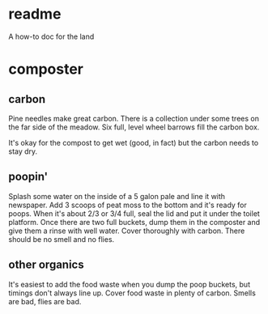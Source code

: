 # readme
A how-to doc for the land


# composter

## carbon

Pine needles make great carbon. There is a collection under some trees on the far side of the meadow. Six full, level wheel barrows fill the carbon box.

It's okay for the compost to get wet (good, in fact) but the carbon needs to stay dry.

## poopin'

Splash some water on the inside of a 5 galon pale and line it with newspaper. Add 3 scoops of peat moss to the bottom and it's ready for poops. When it's about 2/3 or 3/4 full, seal the lid and put it under the toilet platform. Once there are two full buckets, dump them in the composter and give them a rinse with well water. Cover thoroughly with carbon. There should be no smell and no flies.

## other organics

It's easiest to add the food waste when you dump the poop buckets, but timings don't always line up. Cover food waste in plenty of carbon. Smells are bad, flies are bad.
